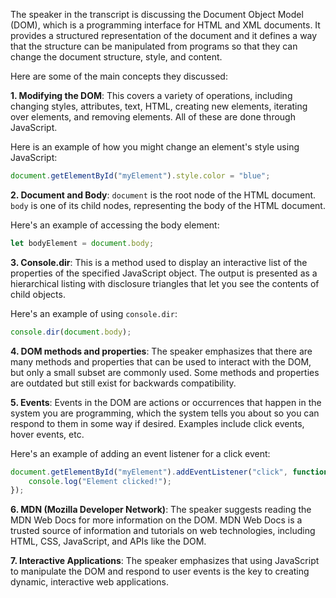 The speaker in the transcript is discussing the Document Object Model (DOM), which is a programming interface for HTML and XML documents. It provides a structured representation of the document and it defines a way that the structure can be manipulated from programs so that they can change the document structure, style, and content. 

Here are some of the main concepts they discussed:

**1. Modifying the DOM**: This covers a variety of operations, including changing styles, attributes, text, HTML, creating new elements, iterating over elements, and removing elements. All of these are done through JavaScript.

Here is an example of how you might change an element's style using JavaScript:

```javascript
document.getElementById("myElement").style.color = "blue";
```

**2. Document and Body**: `document` is the root node of the HTML document. `body` is one of its child nodes, representing the body of the HTML document.

Here's an example of accessing the body element:

```javascript
let bodyElement = document.body;
```

**3. Console.dir**: This is a method used to display an interactive list of the properties of the specified JavaScript object. The output is presented as a hierarchical listing with disclosure triangles that let you see the contents of child objects.

Here's an example of using `console.dir`:

```javascript
console.dir(document.body);
```

**4. DOM methods and properties**: The speaker emphasizes that there are many methods and properties that can be used to interact with the DOM, but only a small subset are commonly used. Some methods and properties are outdated but still exist for backwards compatibility.

**5. Events**: Events in the DOM are actions or occurrences that happen in the system you are programming, which the system tells you about so you can respond to them in some way if desired. Examples include click events, hover events, etc.

Here's an example of adding an event listener for a click event:

```javascript
document.getElementById("myElement").addEventListener("click", function() {
    console.log("Element clicked!");
});
```

**6. MDN (Mozilla Developer Network)**: The speaker suggests reading the MDN Web Docs for more information on the DOM. MDN Web Docs is a trusted source of information and tutorials on web technologies, including HTML, CSS, JavaScript, and APIs like the DOM.

**7. Interactive Applications**: The speaker emphasizes that using JavaScript to manipulate the DOM and respond to user events is the key to creating dynamic, interactive web applications.